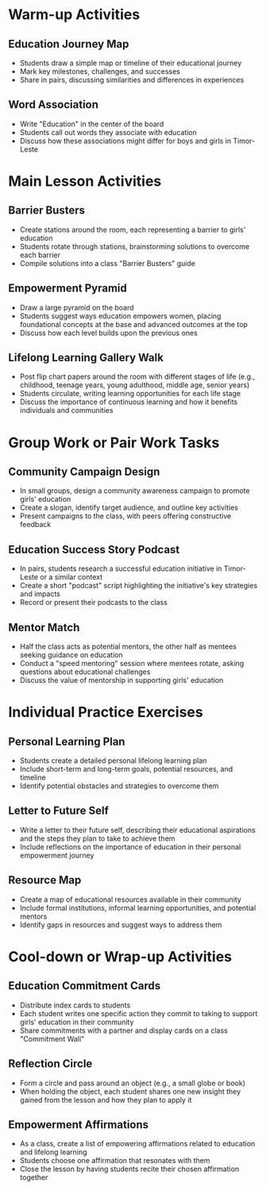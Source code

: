 # Warm-up Activities

## Education Journey Map
- Students draw a simple map or timeline of their educational journey
- Mark key milestones, challenges, and successes
- Share in pairs, discussing similarities and differences in experiences

## Word Association
- Write "Education" in the center of the board
- Students call out words they associate with education
- Discuss how these associations might differ for boys and girls in Timor-Leste

# Main Lesson Activities

## Barrier Busters
- Create stations around the room, each representing a barrier to girls' education
- Students rotate through stations, brainstorming solutions to overcome each barrier
- Compile solutions into a class "Barrier Busters" guide

## Empowerment Pyramid
- Draw a large pyramid on the board
- Students suggest ways education empowers women, placing foundational concepts at the base and advanced outcomes at the top
- Discuss how each level builds upon the previous ones

## Lifelong Learning Gallery Walk
- Post flip chart papers around the room with different stages of life (e.g., childhood, teenage years, young adulthood, middle age, senior years)
- Students circulate, writing learning opportunities for each life stage
- Discuss the importance of continuous learning and how it benefits individuals and communities

# Group Work or Pair Work Tasks

## Community Campaign Design
- In small groups, design a community awareness campaign to promote girls' education
- Create a slogan, identify target audience, and outline key activities
- Present campaigns to the class, with peers offering constructive feedback

## Education Success Story Podcast
- In pairs, students research a successful education initiative in Timor-Leste or a similar context
- Create a short "podcast" script highlighting the initiative's key strategies and impacts
- Record or present their podcasts to the class

## Mentor Match
- Half the class acts as potential mentors, the other half as mentees seeking guidance on education
- Conduct a "speed mentoring" session where mentees rotate, asking questions about educational challenges
- Discuss the value of mentorship in supporting girls' education

# Individual Practice Exercises

## Personal Learning Plan
- Students create a detailed personal lifelong learning plan
- Include short-term and long-term goals, potential resources, and timeline
- Identify potential obstacles and strategies to overcome them

## Letter to Future Self
- Write a letter to their future self, describing their educational aspirations and the steps they plan to take to achieve them
- Include reflections on the importance of education in their personal empowerment journey

## Resource Map
- Create a map of educational resources available in their community
- Include formal institutions, informal learning opportunities, and potential mentors
- Identify gaps in resources and suggest ways to address them

# Cool-down or Wrap-up Activities

## Education Commitment Cards
- Distribute index cards to students
- Each student writes one specific action they commit to taking to support girls' education in their community
- Share commitments with a partner and display cards on a class "Commitment Wall"

## Reflection Circle
- Form a circle and pass around an object (e.g., a small globe or book)
- When holding the object, each student shares one new insight they gained from the lesson and how they plan to apply it

## Empowerment Affirmations
- As a class, create a list of empowering affirmations related to education and lifelong learning
- Students choose one affirmation that resonates with them
- Close the lesson by having students recite their chosen affirmation together
